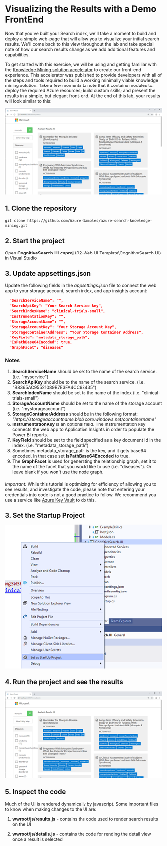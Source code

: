 # Visualizing the Results with a Demo FrontEnd
Now that you've built your Search index, we'll take a moment to build and deploy a simple web-page that will allow you to visualize your initial search results.  We'll come back to this view throughout the lab and take special note of how our search results change as we add additional features and capabilities.

To get started with this exercise, we will be using and getting familiar with the [Knowledge Mining solution accelerator](https://github.com/Azure-Samples/azure-search-knowledge-mining) to create our front-end experience.  This accelerator was published to provide developers with all of the steps and tools required to build a working minimally viable knowledge mining solution.  Take a few moments to note that it contains modules to: deploy the required Azure resources; build custom skills; and present the results in a simple, but elegant front-end.  At the end of this lab, your results will look similar to this:

![](images/results.png)

## 1. Clone the repository
```
git clone https://github.com/Azure-Samples/azure-search-knowledge-mining.git
```

## 2. Start the project

Open **CognitiveSearch.UI.csproj** (02-Web UI Template\CognitiveSearch.UI) in Visual Studio 

## 3. Update appsettings.json

Update the following fields in the *appsettings.json* file to connect the web app to your storage account, search index, and app insights account:

```json
  "SearchServiceName": "",
  "SearchApiKey": "Your Search Service key",
  "SearchIndexName": "clinical-trials-small",
  "InstrumentationKey": "",
  "StorageAccountName": "",
  "StorageAccountKey": "Your Storage Account Key",
  "StorageContainerAddress": "Your Storage Container Address",
  "KeyField": "metadata_storage_path",
  "IsPathBase64Encoded": true,
  "GraphFacet": "diseases"
```
 
### Notes
1. **SearchServiceName** should be set to the name of the search service. (i.e. "myservice")
1. **SearchApiKey** should be to the name of the search service. (i.e. "B8365AC95521089B7E3FA4CC98435")
1. **SearchIndexName** should be set to the name of the index (i.e. "clinical-trials-small")
1. **StorageAccountName** should be set to the name of the storage account (i.e. "mystorageaccount")
1. **StorageContainerAddress** should be in the following format: *"https://*storageaccountname*.blob.core.windows.net/*containername*"*
1. **InstrumentationKey** is an optional field. The instrumentation key connects the web app to Application Insights in order to populate the Power BI reports.
1. **KeyField** should be set to the field specified as a key document Id in the index. (i.e. "metadata_storage_path")
1. Sometimes metadata_storage_path is the key, and it gets base64 encoded. In that case set **IsPathBase64Encoded** to true.
1. The **GraphFacet** is used for generating the relationship graph, set it to the name of the facet that you would like to use (i.e. "diseases"). Or leave blank if you won't use the node graph.


###
*Important:* 
While this tutorial is optimizing for efficiency of allowing you to see results, and investigate the code, please note that entering your credentials into code is not a good practice to follow. We recommend you use a service like [Azure Key Vault](https://docs.microsoft.com/en-us/azure/key-vault/key-vault-overview) to do this.

## 3. Set the **Startup Project**
 
 ![](images/setstart.png)
 
## 4. Run the project and see the results
 
![](images/results.png)

## 5. Inspect the code

Much of the UI is rendered dynamically by javascript. Some important files to know when making changes to the UI are:

1. **wwroot/js/results.js** - contains the code used to render search results on the UI

2. **wwroot/js/details.js** - contains the code for rending the detail view once a result is selected



